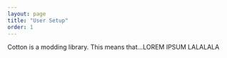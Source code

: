 ```yaml
---
layout: page
title: "User Setup"
order: 1
---
```


Cotton is a modding library. This means that...LOREM IPSUM LALALALA